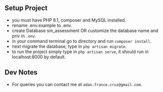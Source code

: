 ## Setup Project
 - you must have PHP 8.1, composer and MySQL installed.
 - rename .env.example to .env.
 - create Database sm_assessment OR customize the database name and priv in `.env`.
 - in your command terminal go to directory and run `composer install`.
 - next migrate the database, type in `php artisan migrate`.
 - to run the project simply type in `php artisan serve`, it should run in localhost:8000 by default.

## Dev Notes
 - For queries you can contact me at `adan.france.cruz@gmail.com`.